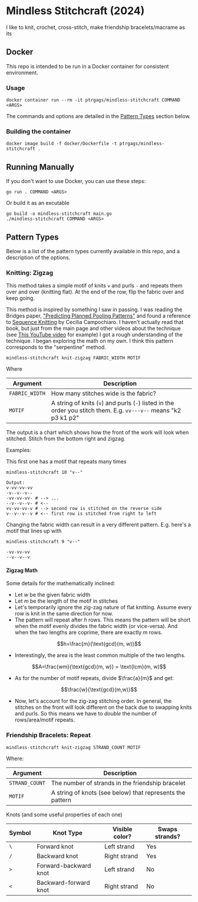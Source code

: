 # Mindless Stitchcraft (2024)

I like to knit, crochet, cross-stitch, make friendship bracelets/macrame as
its

## Docker

This repo is intended to be run in a Docker container for consistent 
environment.

### Usage

```
docker container run --rm -it ptrgags/mindless-stitchcraft COMMAND <ARGS>
```

The commands and options are detailed in the [Pattern Types](#pattern-types)
section below.

### Building the container

```
docker image build -f docker/Dockerfile -t ptrgags/mindless-stitchcraft .
```

## Running Manually

If you don't want to use Docker, you can use these steps:

```
go run . COMMAND <ARGS>
```

Or build it as an excutable

```
go build -o mindless-stitchcraft main.go
./mindless-stitchcraft COMMAND <ARGS>
```

## Pattern Types

Below is a list of the pattern types currently available in this repo, and
a description of the options.

### Knitting: Zigzag

This method takes a simple motif of knits `v` and purls `-` and repeats
them over and over (knitting flat). At the end of the row, flip the fabric
over and keep going.

This method is inspired by something I saw in passing. I was reading the Bridges
paper, ["Predicting Planned Pooling Patterns"](https://archive.bridgesmathart.org/2024/bridges2024-361.html#gsc.tab=0) 
and found a reference to [Sequence Knitting](https://ceceliacampochiaro.com/sequence-knitting/)
by Cecilia Campochiaro. I haven't actually read that book, but just from the
main page and other videos about the technique (see 
[This YouTube video](https://youtu.be/uxrPQXZmRlQ?si=porLJlSq0GwmEFJr) for 
example) I got a rough understanding of the technique. I began exploring the
math on my own. I think this pattern corresponds to the "serpentine" method.

```
mindless-stitchcraft knit-zigzag FABRIC_WIDTH MOTIF
```

Where

| Argument | Description |
| --- | --- |
| `FABRIC_WIDTH` | How many stitches wide is the fabric? |
| `MOTIF` | A string of knits (`v`) and purls (`-`) listed in the order you stitch them. E.g. `vv---v--` means "k2 p3 k1 p2" |

The output is a chart which shows how the front of the work will look when stitched. Stitch from the
bottom right and zigzag.

Examples:

This first one has a motif that repeats many times

```
mindless-stitchcraft 10 "v--"

Output:
v-vv-vv-vv
-v--v--v--
-vv-vv-vv- # --> ...
--v--v--v- # <--
vv-vv-vv-v # --> second row is stitched on the reverse side
v--v--v--v # <-- first row is stitched from right to left
```

Changing the fabric width can result in a very different pattern. E.g. here's
a motif that lines up with 

```
mindless-stitchcraft 9 "v--"

-vv-vv-vv
--v--v--v
```

#### Zigzag Math

Some details for the mathematically inclined:

- Let $w$ be the given fabric width
- Let $m$ be the length of the motif in stitches
- Let's temporarily ignore the zig-zag nature of flat knitting. Assume every row
is knit in the same direction for now.
- The pattern will repeat after $h$ rows. This means the pattern will be
short when the motif evenly divides the fabric width (or vice-versa). And when
the two lengths are coprime, there are exactly $m$ rows.

$$h=\frac{m}{\text{gcd}(m, w)}$$

- Interestingly, the area is the least common multiple of the two lengths.

$$A=\frac{wm}{\text{gcd}(m, w)} = \text{lcm}(m, w)$$

- As for the number of motif repeats, divide $\frac{a}{m}$ and get:

$$\frac{w}{\text{gcd}(m,w)}$$

- Now, let's account for the zig-zag stitching order. In general, the stitches
on the front will look different on the back due to swapping knits and purls.
So this means we have to _double_ the number of rows/area/motif repeats.

### Friendship Bracelets: Repeat

```
mindless-stitchcraft knit-zigzag STRAND_COUNT MOTIF
```

Where:

| Argument | Description |
| --- | --- |
| `STRAND_COUNT` | The number of strands in the friendship bracelet |
| `MOTIF` | A string of knots (see below) that represents the pattern |

Knots (and some useful properties of each one)

| Symbol | Knot Type | Visible color? | Swaps strands? |
| ------ | --------- | --- | --- |
|  `\`   | Forward knot | Left strand | Yes |
|  `/`   | Backward knot | Right strand | Yes |
|  `>`   | Forward-backward knot | Left strand | No |
|  `<`   | Backward-forward knot | Right strand | No |
